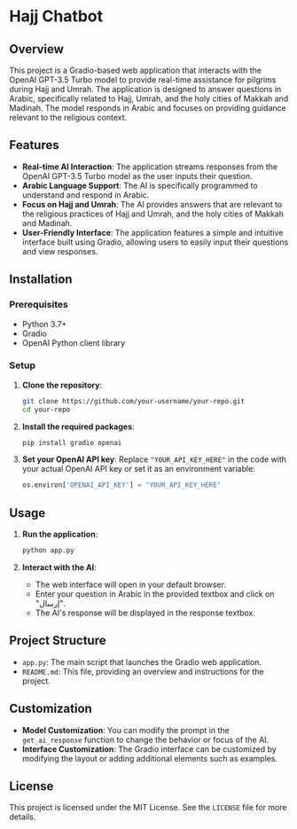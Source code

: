 # Hajj Chatbot

## Overview

This project is a Gradio-based web application that interacts with the OpenAI GPT-3.5 Turbo model to provide real-time assistance for pilgrims during Hajj and Umrah. The application is designed to answer questions in Arabic, specifically related to Hajj, Umrah, and the holy cities of Makkah and Madinah. The model responds in Arabic and focuses on providing guidance relevant to the religious context.

## Features

- **Real-time AI Interaction**: The application streams responses from the OpenAI GPT-3.5 Turbo model as the user inputs their question.
- **Arabic Language Support**: The AI is specifically programmed to understand and respond in Arabic.
- **Focus on Hajj and Umrah**: The AI provides answers that are relevant to the religious practices of Hajj and Umrah, and the holy cities of Makkah and Madinah.
- **User-Friendly Interface**: The application features a simple and intuitive interface built using Gradio, allowing users to easily input their questions and view responses.

## Installation

### Prerequisites

- Python 3.7+
- Gradio
- OpenAI Python client library

### Setup

1. **Clone the repository**:
   ```bash
   git clone https://github.com/your-username/your-repo.git
   cd your-repo
   ```

2. **Install the required packages**:
   ```bash
   pip install gradio openai
   ```

3. **Set your OpenAI API key**:
   Replace `"YOUR_API_KEY_HERE"` in the code with your actual OpenAI API key or set it as an environment variable:

   ```python
   os.environ['OPENAI_API_KEY'] = "YOUR_API_KEY_HERE"
   ```

## Usage

1. **Run the application**:
   ```bash
   python app.py
   ```

2. **Interact with the AI**:
   - The web interface will open in your default browser.
   - Enter your question in Arabic in the provided textbox and click on "إرسال".
   - The AI's response will be displayed in the response textbox.

## Project Structure

- `app.py`: The main script that launches the Gradio web application.
- `README.md`: This file, providing an overview and instructions for the project.

## Customization

- **Model Customization**: You can modify the prompt in the `get_ai_response` function to change the behavior or focus of the AI.
- **Interface Customization**: The Gradio interface can be customized by modifying the layout or adding additional elements such as examples.


## License

This project is licensed under the MIT License. See the `LICENSE` file for more details.
